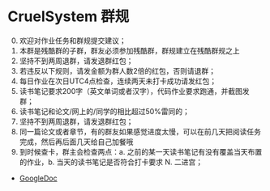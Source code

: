 # CruelSystem 群规
0. 欢迎对作业任务和群规提交建议；
1. 本群是残酷群的子群，群友必须参加残酷群，群规建立在残酷群规之上
2. 坚持不到两周退群，请发退群红包；
2. 若违反以下规则，请发金额为群人数2倍的红包，否则请退群；
3. 每日作业在次日UTC4点检查，连续两天未打卡成功请发红包；
4. 读书笔记要求200字（英文单词或者汉字），代码作业要求跑通，并截图发群；
5. 读书笔记和论文/网上的/同学的相比超过50%雷同的；
6. 坚持不到两周退群，请发退群红包；
7. 同一篇论文或者章节，有的群友如果感觉进度太慢，可以在前几天把阅读任务完成，然后再后面几天给自己加餐哦
8. 到时候查卡，群主会检查两点：a. 之前的某一天读书笔记有没有覆盖当天布置的作业，b. 当天的读书笔记是否符合打卡要求
N. 二进宫；
- [GoogleDoc](https://docs.google.com/spreadsheets/d/16ExzOZJB_mrGkvUkXOvrlhFz1jV0b_Fb4jM0oqRhu5I/edit#gid=722266616)
